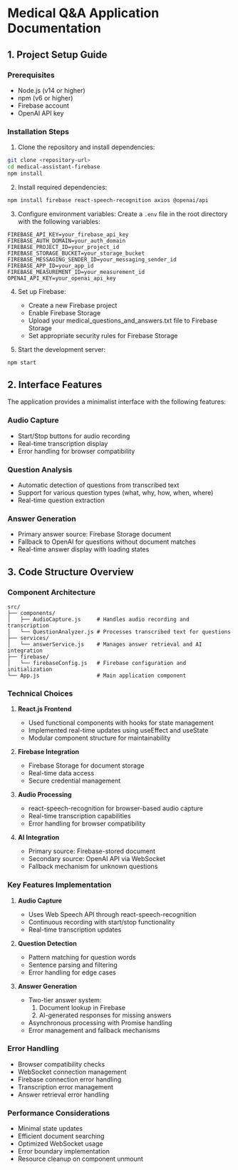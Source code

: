 # Medical Q&A Application Documentation

## 1. Project Setup Guide

### Prerequisites
- Node.js (v14 or higher)
- npm (v6 or higher)
- Firebase account
- OpenAI API key

### Installation Steps

1. Clone the repository and install dependencies:
```bash
git clone <repository-url>
cd medical-assistant-firebase
npm install
```

2. Install required dependencies:
```bash
npm install firebase react-speech-recognition axios @openai/api
```

3. Configure environment variables:
Create a `.env` file in the root directory with the following variables:
```
FIREBASE_API_KEY=your_firebase_api_key
FIREBASE_AUTH_DOMAIN=your_auth_domain
FIREBASE_PROJECT_ID=your_project_id
FIREBASE_STORAGE_BUCKET=your_storage_bucket
FIREBASE_MESSAGING_SENDER_ID=your_messaging_sender_id
FIREBASE_APP_ID=your_app_id
FIREBASE_MEASUREMENT_ID=your_measurement_id
OPENAI_API_KEY=your_openai_api_key
```

4. Set up Firebase:
   - Create a new Firebase project
   - Enable Firebase Storage
   - Upload your medical_questions_and_answers.txt file to Firebase Storage
   - Set appropriate security rules for Firebase Storage

5. Start the development server:
```bash
npm start
```

## 2. Interface Features

The application provides a minimalist interface with the following features:

### Audio Capture
- Start/Stop buttons for audio recording
- Real-time transcription display
- Error handling for browser compatibility

### Question Analysis
- Automatic detection of questions from transcribed text
- Support for various question types (what, why, how, when, where)
- Real-time question extraction

### Answer Generation
- Primary answer source: Firebase Storage document
- Fallback to OpenAI for questions without document matches
- Real-time answer display with loading states

## 3. Code Structure Overview

### Component Architecture

```
src/
├── components/
│   ├── AudioCapture.js     # Handles audio recording and transcription
│   └── QuestionAnalyzer.js # Processes transcribed text for questions
├── services/
│   └── answerService.js    # Manages answer retrieval and AI integration
├── firebase/
│   └── firebaseConfig.js   # Firebase configuration and initialization
└── App.js                  # Main application component
```

### Technical Choices

1. **React.js Frontend**
   - Used functional components with hooks for state management
   - Implemented real-time updates using useEffect and useState
   - Modular component structure for maintainability

2. **Firebase Integration**
   - Firebase Storage for document storage
   - Real-time data access
   - Secure credential management

3. **Audio Processing**
   - react-speech-recognition for browser-based audio capture
   - Real-time transcription capabilities
   - Error handling for browser compatibility

4. **AI Integration**
   - Primary source: Firebase-stored document
   - Secondary source: OpenAI API via WebSocket
   - Fallback mechanism for unknown questions

### Key Features Implementation

1. **Audio Capture**
   - Uses Web Speech API through react-speech-recognition
   - Continuous recording with start/stop functionality
   - Real-time transcription updates

2. **Question Detection**
   - Pattern matching for question words
   - Sentence parsing and filtering
   - Error handling for edge cases

3. **Answer Generation**
   - Two-tier answer system:
     1. Document lookup in Firebase
     2. AI-generated responses for missing answers
   - Asynchronous processing with Promise handling
   - Error management and fallback mechanisms

### Error Handling

- Browser compatibility checks
- WebSocket connection management
- Firebase connection error handling
- Transcription error management
- Answer retrieval error handling

### Performance Considerations

- Minimal state updates
- Efficient document searching
- Optimized WebSocket usage
- Error boundary implementation
- Resource cleanup on component unmount